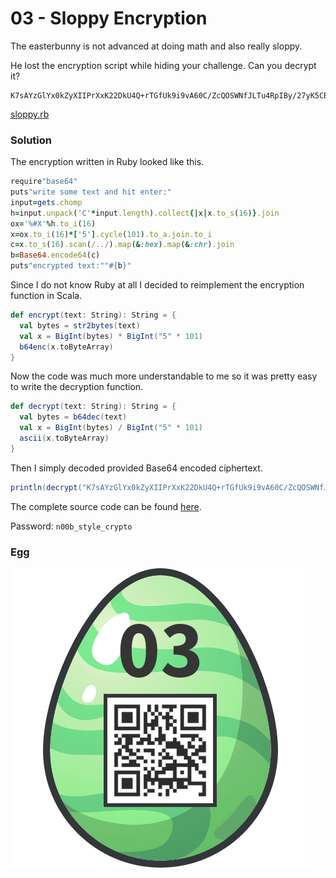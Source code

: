 # 03 - Sloppy Encryption

The easterbunny is not advanced at doing math and also really sloppy.

He lost the encryption script while hiding your challenge. Can you decrypt it?

```
K7sAYzGlYx0kZyXIIPrXxK22DkU4Q+rTGfUk9i9vA60C/ZcQOSWNfJLTu4RpIBy/27yK5CBW+UrBhm0=
```

[sloppy.rb](files/sloppy.rb)

### Solution

The encryption written in Ruby looked like this.

```ruby
require"base64"
puts"write some text and hit enter:"
input=gets.chomp
h=input.unpack('C'*input.length).collect{|x|x.to_s(16)}.join
ox='%#X'%h.to_i(16)
x=ox.to_i(16)*['5'].cycle(101).to_a.join.to_i
c=x.to_s(16).scan(/../).map(&:hex).map(&:chr).join
b=Base64.encode64(c)
puts"encrypted text:""#{b}"
```

Since I do not know Ruby at all I decided to reimplement the encryption function in Scala.

```scala
def encrypt(text: String): String = {
  val bytes = str2bytes(text)
  val x = BigInt(bytes) * BigInt("5" * 101)
  b64enc(x.toByteArray)
}
```

Now the code was much more understandable to me so it was pretty easy to write the decryption function.

```scala
def decrypt(text: String): String = {
  val bytes = b64dec(text)
  val x = BigInt(bytes) / BigInt("5" * 101)
  ascii(x.toByteArray)
}
```

Then I simply decoded provided Base64 encoded ciphertext.

```scala
println(decrypt("K7sAYzGlYx0kZyXIIPrXxK22DkU4Q+rTGfUk9i9vA60C/ZcQOSWNfJLTu4RpIBy/27yK5CBW+UrBhm0="))
```

The complete source code can be found [here](../../src/main/scala/hackyeaster2019/Egg03.scala).

Password: `n00b_style_crypto`

### Egg

![egg.png](files/egg.png "egg.png")
